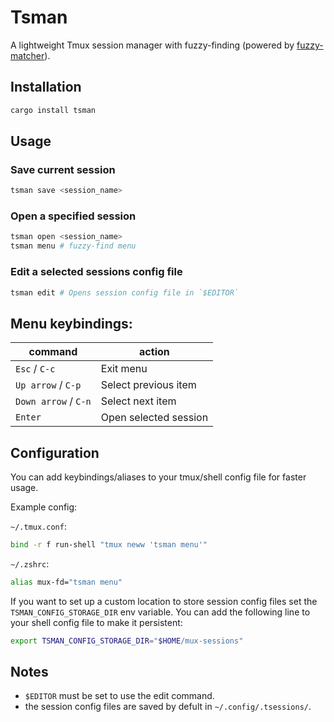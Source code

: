# Tsman

A lightweight Tmux session manager with fuzzy-finding (powered by
[fuzzy-matcher](https://github.com/skim-rs/fuzzy-matcher)).

## Installation

```bash
cargo install tsman
```

## Usage

### Save current session

```bash
tsman save <session_name>
```

### Open a specified session

```bash
tsman open <session_name>
tsman menu # fuzzy-find menu
```

### Edit a selected sessions config file

```bash
tsman edit # Opens session config file in `$EDITOR`
```

## Menu keybindings:

| command              | action                |
| -------------------- | --------------------- |
| `Esc` / `C-c`        | Exit menu             |
| `Up arrow` / `C-p`   | Select previous item  |
| `Down arrow` / `C-n` | Select next item      |
| `Enter`              | Open selected session |

## Configuration

You can add keybindings/aliases to your tmux/shell config file for faster usage.

Example config:

`~/.tmux.conf`:

```bash
bind -r f run-shell "tmux neww 'tsman menu'"
```

`~/.zshrc`:

```bash
alias mux-fd="tsman menu"
```

If you want to set up a custom location to store session config files set the
`TSMAN_CONFIG_STORAGE_DIR` env variable. You can add the following line to
your shell config file to make it persistent:

```bash
export TSMAN_CONFIG_STORAGE_DIR="$HOME/mux-sessions"
```

## Notes

- `$EDITOR` must be set to use the edit command.
- the session config files are saved by defult in `~/.config/.tsessions/`.
